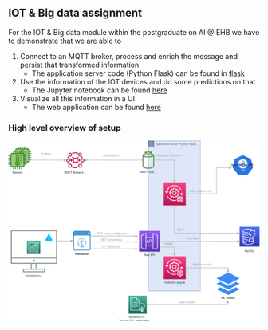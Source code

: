 ## IOT & Big data assignment

For the IOT & Big data module within the postgraduate on AI @ EHB we have to demonstrate that we are able to
1. Connect to an MQTT broker, process and enrich the message and persist that transformed information
    * The application server code (Python Flask) can be found in [flask](./flaskr)
2. Use the information of the IOT devices and do some predictions on that
    * The Jupyter notebook can be found [here](./IOTAssignment.ipynb)
1. Visualize all this information in a UI
    * The web application can be found [here](./app/src)

### High level overview of setup

![Architecture](app/src/assets/IOT-assigment.svg "architectural overview")



